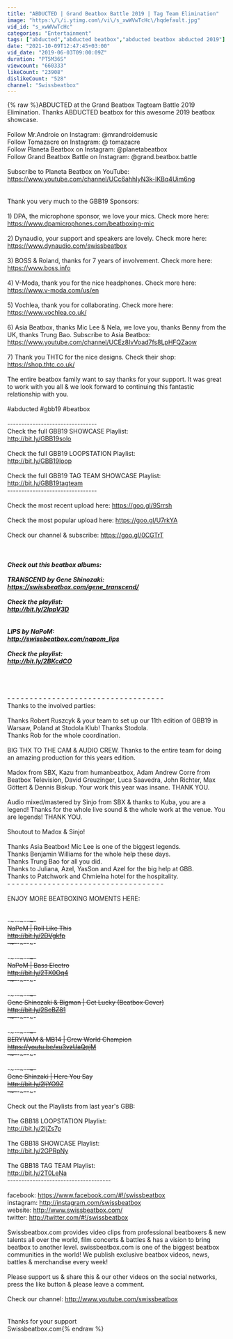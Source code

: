 ```yaml
---
title: "ABDUCTED | Grand Beatbox Battle 2019 | Tag Team Elimination"
image: "https:\/\/i.ytimg.com\/vi\/s_xwWVwTcHc\/hqdefault.jpg"
vid_id: "s_xwWVwTcHc"
categories: "Entertainment"
tags: ["abducted","abducted beatbox","abducted beatbox abducted 2019"]
date: "2021-10-09T12:47:45+03:00"
vid_date: "2019-06-03T09:00:09Z"
duration: "PT5M36S"
viewcount: "660333"
likeCount: "23908"
dislikeCount: "528"
channel: "Swissbeatbox"
---
```

{% raw %}ABDUCTED at the Grand Beatbox Tagteam Battle 2019 Elimination. Thanks ABDUCTED beatbox for this awesome 2019 beatbox showcase.<br /><br />Follow Mr.Androie on Instagram: @mrandroidemusic<br />Follow Tomazacre on Instagram: @ tomazacre<br />Follow Planeta Beatbox on Instagram: @planetabeatbox<br />Follow Grand Beatbox Battle on Instagram: @grand.beatbox.battle<br /><br />Subscribe to Planeta Beatbox on YouTube:<br /><a rel="nofollow" target="blank" href="https://www.youtube.com/channel/UCc6ahhIyN3k-IKBq4Uim6ng">https://www.youtube.com/channel/UCc6ahhIyN3k-IKBq4Uim6ng</a><br /><br /> <br />Thank you very much to the GBB19 Sponsors:<br /><br />1) DPA, the microphone sponsor, we love your mics. Check more here:<br /><a rel="nofollow" target="blank" href="https://www.dpamicrophones.com/beatboxing-mic">https://www.dpamicrophones.com/beatboxing-mic</a><br /> <br />2) Dynaudio, your support and speakers are lovely. Check more here:<br /><a rel="nofollow" target="blank" href="https://www.dynaudio.com/swissbeatbox">https://www.dynaudio.com/swissbeatbox</a><br /><br />3) BOSS &amp; Roland, thanks for 7 years of involvement. Check more here: <a rel="nofollow" target="blank" href="https://www.boss.info">https://www.boss.info</a><br /><br />4) V-Moda, thank you for the nice headphones. Check more here:<br /><a rel="nofollow" target="blank" href="https://www.v-moda.com/us/en">https://www.v-moda.com/us/en</a><br /><br />5) Vochlea, thank you for collaborating. Check more here:<br /><a rel="nofollow" target="blank" href="https://www.vochlea.co.uk/">https://www.vochlea.co.uk/</a><br /><br />6) Asia Beatbox, thanks Mic Lee &amp; Nela, we love you, thanks Benny from the UK, thanks Trung Bao. Subscribe to Asia Beatbox:<br /><a rel="nofollow" target="blank" href="https://www.youtube.com/channel/UCEz8IvVoad7fs8LpHFQZaow">https://www.youtube.com/channel/UCEz8IvVoad7fs8LpHFQZaow</a><br /><br />7) Thank you THTC for the nice designs. Check their shop: <a rel="nofollow" target="blank" href="https://shop.thtc.co.uk/">https://shop.thtc.co.uk/</a><br /><br />The entire beatbox family want to say thanks for your support. It was great to work with you all &amp; we look forward to continuing this fantastic relationship with you.<br /><br />#abducted #gbb19 #beatbox<br /><br />--------------------------------<br />Check the full GBB19 SHOWCASE Playlist:<br /><a rel="nofollow" target="blank" href="http://bit.ly/GBB19solo">http://bit.ly/GBB19solo</a><br /><br />Check the full GBB19 LOOPSTATION Playlist:<br /><a rel="nofollow" target="blank" href="http://bit.ly/GBB19loop">http://bit.ly/GBB19loop</a><br /><br />Check the full GBB19 TAG TEAM SHOWCASE Playlist:<br /><a rel="nofollow" target="blank" href="http://bit.ly/GBB19tagteam">http://bit.ly/GBB19tagteam</a><br />--------------------------------<br /> <br />Check the most recent upload here: <a rel="nofollow" target="blank" href="https://goo.gl/9Srrsh">https://goo.gl/9Srrsh</a><br /> <br />Check the most popular upload here: <a rel="nofollow" target="blank" href="https://goo.gl/U7rkYA">https://goo.gl/U7rkYA</a><br /> <br />Check our channel &amp; subscribe: <a rel="nofollow" target="blank" href="https://goo.gl/0CGTrT">https://goo.gl/0CGTrT</a><br /> <br />___________________________________<br /> <br />Check out this beatbox albums:<br /> <br />TRANSCEND by Gene Shinozaki: <a rel="nofollow" target="blank" href="https://swissbeatbox.com/gene_transcend/">https://swissbeatbox.com/gene_transcend/</a><br /> <br />Check the playlist:<br /><a rel="nofollow" target="blank" href="http://bit.ly/2IppV3D">http://bit.ly/2IppV3D</a><br /> <br /> <br />LIPS by NaPoM:<br /><a rel="nofollow" target="blank" href="http://swissbeatbox.com/napom_lips">http://swissbeatbox.com/napom_lips</a><br /> <br />Check the playlist:<br /><a rel="nofollow" target="blank" href="http://bit.ly/2BKcdCO">http://bit.ly/2BKcdCO</a><br /> <br />___________________________________<br /> <br /> <br />- - - - - - - - - - - - - - - - - - - - - - - - - - - - - - - - - - -<br />Thanks to the involved parties:<br /> <br />Thanks Robert Ruszcyk &amp; your team to set up our 11th edition of GBB19 in Warsaw, Poland at Stodola Klub! Thanks Stodola.<br />Thanks Rob for the whole coordination.<br /><br />BIG THX TO THE CAM &amp; AUDIO CREW. Thanks to the entire team for doing an amazing production for this years edition.<br /> <br />Madox from SBX, Kazu from humanbeatbox, Adam Andrew Corre from Beatbox Television, David Greuzinger, Luca Saavedra, John Richter, Max Göttert &amp; Dennis Biskup. Your work this year was insane. THANK YOU.<br /><br />Audio mixed/mastered by Sinjo from SBX &amp; thanks to Kuba, you are a legend! Thanks for the whole live sound &amp; the whole work at the venue. You are legends! THANK YOU.<br /> <br />Shoutout to Madox &amp; Sinjo!<br /><br />Thanks Asia Beatbox! Mic Lee is one of the biggest legends.<br />Thanks Benjamin Williams for the whole help these days.<br />Thanks Trung Bao for all you did.<br />Thanks to Juliana, Azel, YasSon and Azel for the big help at GBB.<br />Thanks to Patchwork and Chmielna hotel for the hospitality.<br />- - - - - - - - - - - - - - - - - - - - - - - - - - - - - - - - - - -<br /> <br />ENJOY MORE BEATBOXING MOMENTS HERE:<br /> <br /> <br />-~-~~-~~~-~~-~-<br />NaPoM | Roll Like This<br /><a rel="nofollow" target="blank" href="http://bit.ly/2DVgkfp">http://bit.ly/2DVgkfp</a><br />-~-~~-~~~-~~-~-<br /> <br />-~-~~-~~~-~~-~-<br />NaPoM | Bass Electro<br /><a rel="nofollow" target="blank" href="http://bit.ly/2TX0Oq4">http://bit.ly/2TX0Oq4</a><br />-~-~~-~~~-~~-~-<br /> <br />-~-~~-~~~-~~-~-<br />Gene Shinozaki &amp; Bigman | Get Lucky (Beatbox Cover)<br /><a rel="nofollow" target="blank" href="http://bit.ly/2ScBZ81">http://bit.ly/2ScBZ81</a><br />-~-~~-~~~-~~-~-<br /> <br />-~-~~-~~~-~~-~-<br />BERYWAM &amp; MB14 | Crew World Champion<br /><a rel="nofollow" target="blank" href="https://youtu.be/xu3vzUaQqjM">https://youtu.be/xu3vzUaQqjM</a><br />-~-~~-~~~-~~-~-<br /> <br />-~-~~-~~~-~~-~-<br />Gene Shinzaki | Here You Say<br /><a rel="nofollow" target="blank" href="http://bit.ly/2IjYO9Z">http://bit.ly/2IjYO9Z</a><br />-~-~~-~~~-~~-~-<br /> <br />Check out the Playlists from last year's GBB:<br /> <br />The GBB18 LOOPSTATION  Playlist:<br /><a rel="nofollow" target="blank" href="http://bit.ly/2IjZs7p">http://bit.ly/2IjZs7p</a><br /> <br />The GBB18 SHOWCASE Playlist:<br /><a rel="nofollow" target="blank" href="http://bit.ly/2GPRpNy">http://bit.ly/2GPRpNy</a><br /> <br />The GBB18 TAG TEAM Playlist:<br /><a rel="nofollow" target="blank" href="http://bit.ly/2T0LeNa">http://bit.ly/2T0LeNa</a><br />-------------------------------------<br /><br />facebook: <a rel="nofollow" target="blank" href="https://www.facebook.com/#!/swissbeatbox">https://www.facebook.com/#!/swissbeatbox</a><br />instagram: <a rel="nofollow" target="blank" href="http://instagram.com/swissbeatbox">http://instagram.com/swissbeatbox</a><br />website: <a rel="nofollow" target="blank" href="http://www.swissbeatbox.com/">http://www.swissbeatbox.com/</a><br />twitter: <a rel="nofollow" target="blank" href="http://twitter.com/#!/swissbeatbox">http://twitter.com/#!/swissbeatbox</a><br />                                   <br />Swissbeatbox.com provides video clips from professional beatboxers &amp; new talents all over the world, film concerts &amp; battles &amp; has a vision to bring beatbox to another level. swissbeatbox.com is one of the biggest beatbox communities in the world! We publish exclusive beatbox videos, news, battles &amp; merchandise every week!<br /> <br />Please support us &amp; share this &amp; our other videos on the social networks, press the like button &amp; please leave a comment.<br /> <br />Check our channel: <a rel="nofollow" target="blank" href="http://www.youtube.com/swissbeatbox">http://www.youtube.com/swissbeatbox</a><br /> <br /> <br />Thanks for your support<br />Swissbeatbox.com{% endraw %}
